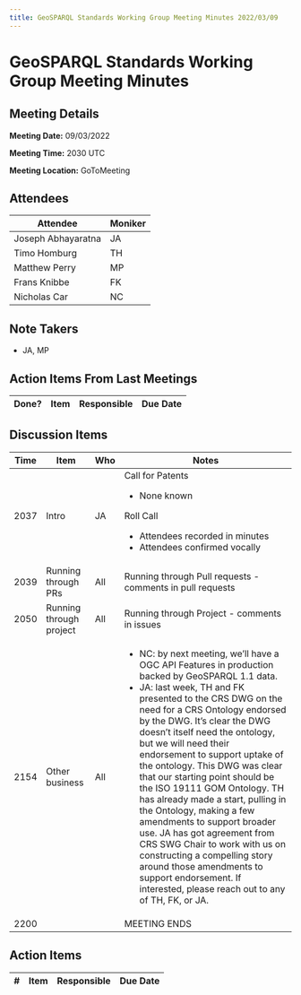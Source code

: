 ```yaml
---
title: GeoSPARQL Standards Working Group Meeting Minutes 2022/03/09
---
```

# GeoSPARQL Standards Working Group Meeting Minutes
## Meeting Details
**Meeting Date:** 09/03/2022

**Meeting Time:** 2030 UTC

**Meeting Location:** GoToMeeting  

## Attendees
| Attendee | Moniker |
| ---- | ---- |
| Joseph Abhayaratna | JA |
| Timo Homburg | TH |
| Matthew Perry | MP |
| Frans Knibbe | FK |
| Nicholas Car | NC |

## Note Takers
- JA, MP

## Action Items From Last Meetings
| Done? | Item | Responsible | Due Date |
| ---- | ---- | ---- | --- |


## Discussion Items
| Time | Item | Who | Notes |
| ---- | ---- | ---- | ---- |
| 2037 | Intro | JA | Call for Patents<ul><li>None known</li></ul>Roll Call<ul><li>Attendees recorded in minutes</li><li>Attendees confirmed vocally</li></ul> |
| 2039 | Running through PRs | All | Running through Pull requests - comments in pull requests |
| 2050 | Running through project | All | Running through Project - comments in issues |
| 2154 | Other business | All | <ul><li>NC: by next meeting, we’ll have a OGC API Features in production backed by GeoSPARQL 1.1 data.</li><li>JA: last week, TH and FK presented to the CRS DWG on the need for a CRS Ontology endorsed by the DWG. It’s clear the DWG doesn’t itself need the ontology, but we will need their endorsement to support uptake of the ontology. This DWG was clear that our starting point should be the ISO 19111 GOM Ontology. TH has already made a start, pulling in the Ontology, making a few amendments to support broader use. JA has got agreement from CRS SWG Chair to work with us on constructing a compelling story around those amendments to support endorsement. If interested, please reach out to any of TH, FK, or JA.</li></ul> |
| 2200 | | | MEETING ENDS |

## Action Items
| \# | Item | Responsible | Due Date |
| ---- | ---- | ---- | ---- |
